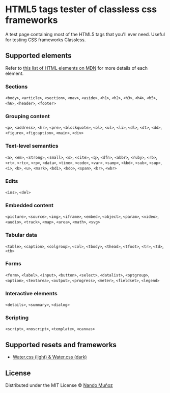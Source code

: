 # HTML5 tags tester of classless css frameworks
A test page containing most of the HTML5 tags that you'll ever need. Useful for testing CSS frameworks Classless.




## Supported elements
Refer to [this list of HTML elements on MDN](https://developer.mozilla.org/en-US/docs/Web/HTML/Element) for more details of each element.

### Sections
`<body>`, `<article>`, `<section>`, `<nav>`, `<aside>`, `<h1>`, `<h2>`, `<h3>`, `<h4>`, `<h5>`, `<h6>`, `<header>`, `<footer>`

### Grouping content
`<p>`, `<address>`, `<hr>`, `<pre>`, `<blockquote>`, `<ol>`, `<ul>`, `<li>`, `<dl>`, `<dt>`, `<dd>`, `<figure>`, `<figcaption>`, `<main>`, `<div>`

### Text-level semantics
`<a>`, `<em>`, `<strong>`, `<small>`, `<s>`, `<cite>`, `<q>`, `<dfn>`, `<abbr>`, `<ruby>`, `<rb>`, `<rt>`, `<rtc>`, `<rp>`, `<data>`, `<time>`, `<code>`, `<var>`, `<samp>`, `<kbd>`, `<sub>`, `<sup>`, `<i>`, `<b>`, `<u>`, `<mark>`, `<bdi>`, `<bdo>`, `<span>`, `<br>`, `<wbr>`

### Edits
`<ins>`, `<del>`

### Embedded content
`<picture>`, `<source>`, `<img>`, `<iframe>`, `<embed>`, `<object>`, `<param>`, `<video>`, `<audio>`, `<track>`, `<map>`, `<area>`, `<math>`, `<svg>`

### Tabular data
`<table>`, `<caption>`, `<colgroup>`, `<col>`, `<tbody>`, `<thead>`, `<tfoot>`, `<tr>`, `<td>`, `<th>`

### Forms
`<form>`, `<label>`, `<input>`, `<button>`, `<select>`, `<datalist>`, `<optgroup>`, `<option>`, `<textarea>`, `<output>`, `<progress>`, `<meter>`, `<fieldset>`, `<legend>`

### Interactive elements
`<details>`, `<summary>`, `<dialog>`

### Scripting
`<script>`, `<noscript>`, `<template>`, `<canvas>`

## Supported resets and frameworks

* [Water.css (light) & Water.css (dark)](https://github.com/kognise/water.css)



## License

Distributed under the MIT License © [Nando Muñoz](https://github.com/nandovejer)


